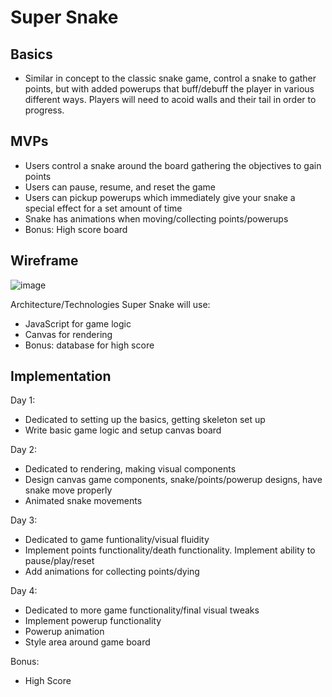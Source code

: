# Super Snake

## Basics
- Similar in concept to the classic snake game, control a snake to gather points, but with added powerups that buff/debuff the player in various different ways. Players will need to acoid walls and their tail in order to progress.

## MVPs
- Users control a snake around the board gathering the objectives to gain points
- Users can pause, resume, and reset the game
- Users can pickup powerups which immediately give your snake a special effect for a set amount of time
- Snake has animations when moving/collecting points/powerups
- Bonus: High score board

## Wireframe
![image](https://user-images.githubusercontent.com/73470658/113586666-c76be900-95fb-11eb-9a7f-0726d19c8c9e.png)

Architecture/Technologies
Super Snake will use:
- JavaScript for game logic
- Canvas for rendering
- Bonus: database for high score

## Implementation

Day 1:
- Dedicated to setting up the basics, getting skeleton set up
- Write basic game logic and setup canvas board

Day 2:
- Dedicated to rendering, making visual components
- Design canvas game components, snake/points/powerup designs, have snake move properly
- Animated snake movements

Day 3:
- Dedicated to game funtionality/visual fluidity
- Implement points functionality/death functionality. Implement ability to pause/play/reset
- Add animations for collecting points/dying

Day 4:
- Dedicated to more game functionality/final visual tweaks
- Implement powerup functionality
- Powerup animation
- Style area around game board

Bonus:
- High Score
